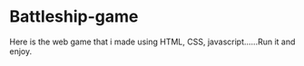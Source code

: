 # Battleship-game
Here is the web game that i made using HTML, CSS, javascript......Run it and enjoy. 
